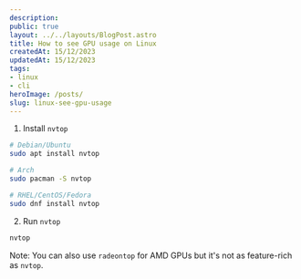 ```yaml
---
description:
public: true
layout: ../../layouts/BlogPost.astro
title: How to see GPU usage on Linux
createdAt: 15/12/2023
updatedAt: 15/12/2023
tags:
- linux
- cli
heroImage: /posts/
slug: linux-see-gpu-usage
---
```

1. Install `nvtop`

```bash
# Debian/Ubuntu
sudo apt install nvtop

# Arch
sudo pacman -S nvtop

# RHEL/CentOS/Fedora
sudo dnf install nvtop
```

2. Run `nvtop`

```bash
nvtop
```

Note: You can also use `radeontop` for AMD GPUs but it's not as feature-rich as `nvtop`.
